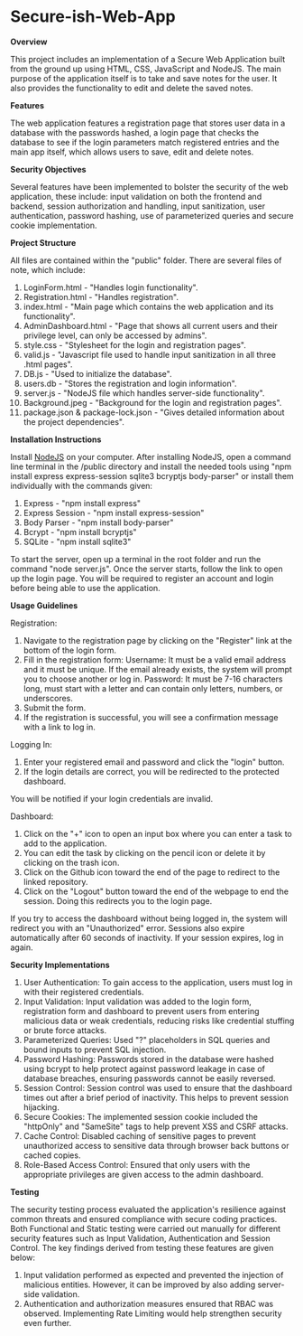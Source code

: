 # Secure-ish-Web-App
**Overview**

This project includes an implementation of a Secure Web Application built from the ground up using HTML, CSS, JavaScript and NodeJS. The main purpose of the application itself is to take and save notes for the user. It also provides the functionality to edit and delete the saved notes.

**Features**

The web application features a registration page that stores user data in a database with the passwords hashed, a login page that checks the database to see if the login parameters match registered entries and the main app itself, which allows users to save, edit and delete notes. 

**Security Objectives**

Several features have been implemented to bolster the security of the web application, these include: input validation on both the frontend and backend, session authorization and handling, input sanitization, user authentication, password hashing, use of parameterized queries and secure cookie implementation.

**Project Structure**

All files are contained within the "public" folder. There are several files of note, which include:
1. LoginForm.html - "Handles login functionality".
2. Registration.html - "Handles registration".
3. index.html - "Main page which contains the web application and its functionality".
4. AdminDashboard.html - "Page that shows all current users and their privilege level, can only be accessed by admins".
5. style.css - "Stylesheet for the login and registration pages".
6. valid.js - "Javascript file used to handle input sanitization in all three .html pages".
7. DB.js - "Used to initialize the database".
8. users.db - "Stores the registration and login information".
9. server.js - "NodeJS file which handles server-side functionality".
10. Background.jpeg - "Background for the login and registration pages".
11. package.json & package-lock.json - "Gives detailed information about the project dependencies".

**Installation Instructions**

Install <a href="https://nodejs.org/en/download/package-manager">NodeJS</a> on your computer. After installing NodeJS, open a command line terminal in the /public directory and install the needed tools using "npm install express express-session sqlite3 bcryptjs body-parser" or install them individually with the commands given:
1. Express - "npm install express"
2. Express Session - "npm install express-session"
3. Body Parser - "npm install body-parser"
4. Bcrypt - "npm install bcryptjs"
5. SQLite - "npm install sqlite3"

To start the server, open up a terminal in the root folder and run the command "node server.js". Once the server starts, follow the link to open up the login page. You will be required to register an account and login before being able to use the application.

**Usage Guidelines**

Registration:
1. Navigate to the registration page by clicking on the "Register" link at the bottom of the login form.
2. Fill in the registration form:
   Username: It must be a valid email address and it must be unique. If the email already exists, the system 
   will prompt you to choose another or log in.
   Password: It must be 7-16 characters long, must start with a letter and can contain only letters, 
   numbers, or underscores.
3. Submit the form.
4. If the registration is successful, you will see a confirmation message with a link to log in.

Logging In:
1. Enter your registered email and password and click the "login" button.
2. If the login details are correct, you will be redirected to the protected dashboard.

You will be notified if your login credentials are invalid.

Dashboard:
1. Click on the "+" icon to open an input box where you can enter a task to add to the application.
2. You can edit the task by clicking on the pencil icon or delete it by clicking on the trash icon.
3. Click on the Github icon toward the end of the page to redirect to the linked repository.
4. Click on the "Logout" button toward the end of the webpage to end the session. Doing this redirects you 
   to the login page.

If you try to access the dashboard without being logged in, the system will redirect you with an "Unauthorized" error. Sessions also expire automatically after 60 seconds of inactivity. If your session expires, log in again.

**Security Implementations**

1. User Authentication: To gain access to the application, users must log in with their registered credentials.
2. Input Validation: Input validation was added to the login form, registration form and dashboard to 
   prevent users from entering malicious data or weak credentials, reducing risks like credential stuffing 
   or brute force attacks.
3. Parameterized Queries: Used "?" placeholders in SQL queries and bound inputs to prevent SQL injection.
4. Password Hashing: Passwords stored in the database were hashed using bcrypt to help protect against 
   password leakage in case of database breaches, ensuring passwords cannot be easily reversed.
5. Session Control: Session control was used to ensure that the dashboard times out after a brief period of 
   inactivity. This helps to prevent session hijacking.
6. Secure Cookies: The implemented session cookie included the "httpOnly" and "SameSite" tags to help 
   prevent XSS and CSRF attacks.
7. Cache Control: Disabled caching of sensitive pages to prevent unauthorized access to sensitive data 
   through browser back buttons or cached copies.
8. Role-Based Access Control: Ensured that only users with the appropriate privileges are given access to the admin dashboard.

**Testing**

The security testing process evaluated the application's resilience against common threats and ensured compliance with secure coding practices. Both Functional and Static testing were carried out manually for different security features such as Input Validation, Authentication and Session Control. The key findings derived from testing these features are given below:
1.	Input validation performed as expected and prevented the injection of malicious entities. However, it can be improved by also adding server-side validation.
2.	Authentication and authorization measures ensured that RBAC was observed. Implementing Rate Limiting would help strengthen security even further.

